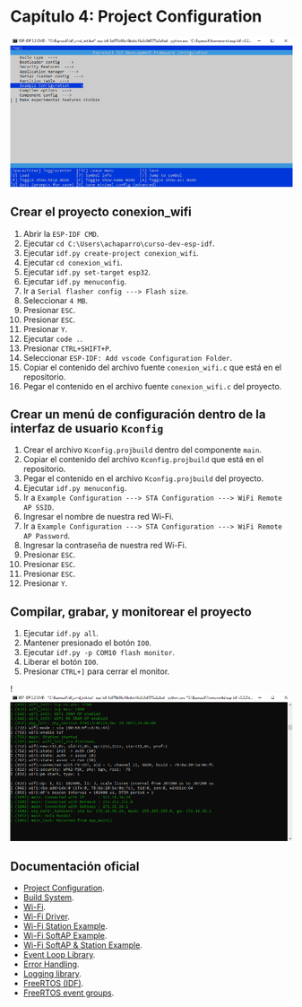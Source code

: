 # Capítulo 4: Project Configuration

![Example Configuration](example_configuration.png)

## Crear el proyecto **conexion_wifi**

1. Abrir la `ESP-IDF CMD`.
2. Ejecutar `cd C:\Users\achaparro\curso-dev-esp-idf`.
3. Ejecutar `idf.py create-project conexion_wifi`.
4. Ejecutar `cd conexion_wifi`.
5. Ejecutar `idf.py set-target esp32`.
6. Ejecutar `idf.py menuconfig`.
7. Ir a `Serial flasher config ---> Flash size`.
8. Seleccionar `4 MB`.
9. Presionar `ESC`.
10. Presionar `ESC`.
11. Presionar `Y`.
12. Ejecutar `code .`.
13. Presionar `CTRL+SHIFT+P`.
14. Seleccionar `ESP-IDF: Add vscode Configuration Folder`.
15. Copiar el contenido del archivo fuente `conexion_wifi.c` que está en el repositorio.
16. Pegar el contenido en el archivo fuente `conexion_wifi.c` del proyecto.

## Crear un menú de configuración dentro de la interfaz de usuario `Kconfig`

1. Crear el archivo `Kconfig.projbuild` dentro del componente `main`.
2. Copiar el contenido del archivo `Kconfig.projbuild` que está en el repositorio.
3. Pegar el contenido en el archivo `Kconfig.projbuild` del proyecto.
4. Ejecutar `idf.py menuconfig`.
5. Ir a `Example Configuration ---> STA Configuration ---> WiFi Remote AP SSID`.
6. Ingresar el nombre de nuestra red Wi-Fi.
7. Ir a `Example Configuration ---> STA Configuration ---> WiFi Remote AP Password`.
8. Ingresar la contraseña de nuestra red Wi-Fi.
9. Presionar `ESC`.
10. Presionar `ESC`.
11. Presionar `ESC`.
12. Presionar `Y`.

## Compilar, grabar, y monitorear el proyecto

1. Ejecutar `idf.py all`.
2. Mantener presionado el botón `IO0`.
3. Ejecutar `idf.py -p COM10 flash monitor`.
4. Liberar el botón `IO0`.
5. Presionar `CTRL+]` para cerrar el monitor.

!![Monitor](monitor.png)

## Documentación oficial

- [Project Configuration](https://docs.espressif.com/projects/esp-idf/en/v5.2.2/esp32/api-reference/kconfig.html).
- [Build System](https://docs.espressif.com/projects/esp-idf/en/v5.2.2/esp32/api-guides/build-system.html).
- [Wi-Fi](https://docs.espressif.com/projects/esp-idf/en/v5.2.2/esp32/api-reference/network/esp_wifi.html).
- [Wi-Fi Driver](https://docs.espressif.com/projects/esp-idf/en/v5.2.2/esp32/api-guides/wifi.html).
- [Wi-Fi Station Example](https://github.com/espressif/esp-idf/tree/v5.2.2/examples/wifi/getting_started/station).
- [Wi-Fi SoftAP Example](https://github.com/espressif/esp-idf/tree/v5.2.2/examples/wifi/getting_started/softAP).
- [Wi-Fi SoftAP & Station Example](https://github.com/espressif/esp-idf/tree/v5.2.2/examples/wifi/softap_sta).
- [Event Loop Library](https://docs.espressif.com/projects/esp-idf/en/v5.2.2/esp32/api-reference/system/esp_event.html).
- [Error Handling](https://docs.espressif.com/projects/esp-idf/en/v5.2.2/esp32/api-guides/error-handling.html).
- [Logging library](https://docs.espressif.com/projects/esp-idf/en/v5.2.2/esp32/api-reference/system/log.html).
- [FreeRTOS (IDF)](https://docs.espressif.com/projects/esp-idf/en/v5.2.2/esp32/api-reference/system/freertos_idf.html).
- [FreeRTOS event groups](https://wap.freertos.org/Documentation/02-Kernel/02-Kernel-features/06-Event-groups).
